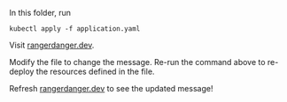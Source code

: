 In this folder, run 
```
kubectl apply -f application.yaml
```

Visit [rangerdanger.dev](rangerdanger.dev).

Modify the file to change the message. Re-run the command above to re-deploy the resources defined in the file.

Refresh [rangerdanger.dev](rangerdanger.dev) to see the updated message!